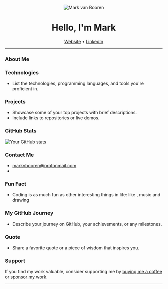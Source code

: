 <p align="center">
  <img src="your-profile-image-url" alt="Mark van Booren">
</p>

<h1 align="center">Hello, I'm Mark</h1>

<p align="center">
  <a href="https://www.markvanbooren.com">Website</a> •
  <a href="https://https://www.linkedin.com/in/markvanbooren/">LinkedIn</a>
</p>

---

### About Me



### Technologies

- List the technologies, programming languages, and tools you're proficient in.

### Projects

- Showcase some of your top projects with brief descriptions.
- Include links to repositories or live demos.

### GitHub Stats

![Your GitHub stats](https://github-readme-stats.vercel.app/api?Mark-v-Booren/Mark-v-Boore&show_icons=true)

### Contact Me

- markvbooren@protonmail.com
- 

### Fun Fact

- Coding is as much fun as other interesting things in life: like , music and drawing 

### My GitHub Journey

- Describe your journey on GitHub, your achievements, or any milestones.

### Quote

- Share a favorite quote or a piece of wisdom that inspires you.

### Support

If you find my work valuable, consider supporting me by [buying me a coffee](https://ko-fi.com/your-coffee-link) or [sponsor my work](https://github.com/sponsors/your-username).

---




